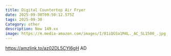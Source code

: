 ```yaml
---
title: Digital Countertop Air Fryer
date: 2025-09-30T09:50:12.575Z
tags: 2025-09-30
Category: other
description: Now 149.xx
image: https://m.media-amazon.com/images/I/81iQGSa1M4L._AC_SL1500_.jpg
---
```

https://amzlink.to/az02DL5CYl6gH
AD